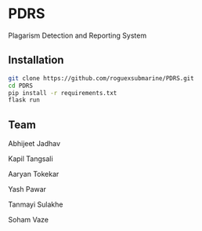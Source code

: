 
# PDRS

Plagarism Detection and Reporting System


## Installation

```bash
git clone https://github.com/roguexsubmarine/PDRS.git
cd PDRS
pip install -r requirements.txt
flask run
```

## Team

Abhijeet Jadhav  

Kapil Tangsali  

Aaryan Tokekar  

Yash Pawar  

Tanmayi Sulakhe  

Soham Vaze
